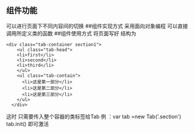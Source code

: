 ## 组件功能
可以进行页面下不同内容间的切换
##组件实现方式
采用面向对象编程
可以直接调用所定义类的函数
##组件使用方式
将页面写好 结构为
```
<div class="tab-container section1">
    <ul class="tab-head">
    <li>first</li>
    <li>second</li>
    <li>third</li>
    </ul>
    <ul class="tab-contain">
      <li>这是第一部分</li>
      <li>这是第二部分</li>
      <li>这是第三部分</li>
    </ul>
  </div>
```
这时 只需要传入整个容器的类标签给Tab
例 ：var tab =new Tab('.section')
    tab.init()
    即可激活


